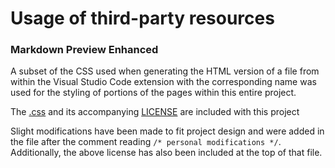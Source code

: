 # Usage of third-party resources

### Markdown Preview Enhanced

A subset of the CSS used when generating the HTML version of a file from within the Visual Studio Code extension with the corresponding name was used for the styling of portions of the pages within this entire project. 

The [.css](/assets/css/mpe-subset.css) and its accompanying [LICENSE](markdown-preview-enhanced/LICENSE) are included with this project

Slight modifications have been made to fit project design and were added in the file after the comment reading `/* personal modifications */`. Additionally, the above license has also been included at the top of that file.
